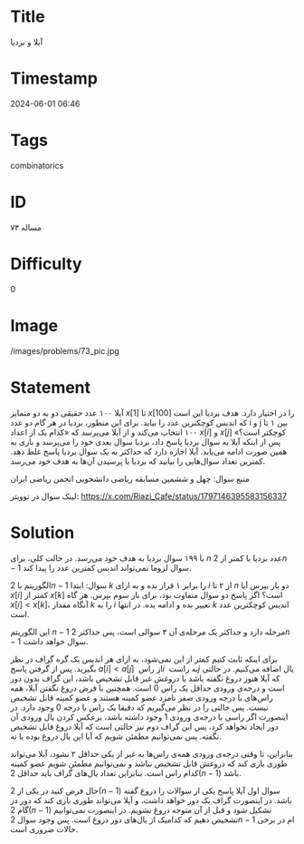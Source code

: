 # Title
آیلا و بردیا
# Timestamp
2024-06-01 06:46
# Tags
combinatorics
# ID
مساله ۷۳
# Difficulty
0
# Image
/images/problems/73_pic.jpg
# Statement
آیلا ۱۰۰ عدد حقیقی دو به دو متمایز $x[1]$ تا $x[100]‏$‎ را در اختیار دارد. هدف بردیا این است که اندیس کوچکترین عدد را بیابد. برای این منظور، بردیا در هر گام دو عدد i و j بین ۱ تا ۱۰۰ انتخاب می‌کند و از آیلا می‌پرسد که «کدام یک از اعداد $x[i]$ و $x[j]‏$‎ کوچکتر است؟» پس از اینکه آیلا به سوال بردیا پاسخ داد، بردیا سوال بعدی خود را می‌پرسد و بازی به همین صورت ادامه می‌یابد. آیلا اجازه دارد که حداکثر به یک سوال بردیا پاسخ غلط دهد. کمترین تعداد سوال‌هایی را بیابید که بردیا با پرسیدن آن‌ها به هدف خود می‌رسد.

منبع سوال: چهل و ششمین مسابقه ریاضی دانشجویی انجمن ریاضی ایران

لینک سوال در توویتر: https://x.com/Riazi_Cafe/status/1797146395583156337

# Solution

با ۱۹۹ سوال بردیا به هدف خود می‌رسد. در حالت کلی، برای $n$ عدد بردیا با کمتر از $2n-1‏$‎ سوال لزوما نمی‌تواند اندیس کمترین عدد را پیدا کند.

الگوریتم با $2n-1‏$‎ سوال: ابتدا $k$ را برابر ۱ قرار بده و به ازای $i$ از ۲ تا $n$ دو بار بپرس آیا $‏x[i]‏$‎ کمتر از $x[k]$ است؟ اگر پاسخ دو سوال متفاوت بود، برای بار سوم بپرس. هر گاه $x[i] < x[k]$، آنگاه مقدار $k$ را به $i$ تغییر بده و ادامه بده. در انتها $k$ اندیس کوچکترین عدد است.

این الگوریتم $n-1‏$‎ مرحله دارد و حداکثر یک مرحله‌ی آن ۳ سوالی است، پس حداکثر $2n-1‏$‎ سوال خواهد داشت.

برای اینکه ثابت کنیم کمتر از این نمی‌شود، به ازای هر اندیس یک گره گراف در نظر بگیرید. پس از گرفتن پاسخ $a[i] < a[j]‏$‎ از راس ‏$‎i‏$‎ به راست ‏$‎j‏$‎ یال اضافه می‌کنیم. در حالتی که آیلا هنوز دروغ نگفته باشد یا دروغش غیر قابل تشخیص باشد، این گراف بدون دور است و درجه‌ی ورودی حداقل یک راس 0 است. همچنین با فرض دروغ نگفتن آیلا، همه راس‌های با درجه ورودی صفر نامزد عضو کمینه هستند و عضو کمینه قابل تشخیص نیست. پس  حالتی را در نظر می‌گیریم که دقیقا یک راس با درجه 0 وجود دارد. در اینصورت اگر راسی با درجه‌ی ورودی 1 وجود داشته باشد، برعکس کردن یال ورودی آن دور ایجاد نخواهد کرد، پس این گراف دوم نیز حالتی است که آیلا دروغ قابل تشخیص نگفته. پس نمی‌توانیم مطمئن شویم که آیا این یال دروغ بوده یا نه.

بنابراین، تا وقتی درجه‌ی ورودی همه‌ی راس‌ها به غیر از یکی حداقل ۲ نشود، آیلا می‌تواند طوری بازی کند که دروغش قابل تشخیص نباشد و نمی‌توانیم مطمئن شویم عضو کمینه کدام راس است. بنابراین تعداد یال‌های گراف باید حداقل $2(n-1)$ باشد.

حال فرض کنید در یکی از $2(n-1)‏$‎ سوال اول آیلا پاسخ یکی از سوالات را دروغ گفته باشد. در اینصورت گراف یک دور خواهد داشت، و آیلا می‌تواند طوری بازی کند که دور در گام $2(n-1‏)‏$‎ تشکیل شود و قبل از آن متوجه دروغ نشویم. در اینصورت نمی‌توانیم تشخیص دهیم که کدامیک از یال‌های دور دروغ است. پس وجود سوال $2n-1‏$‎ ام در برخی حالات ضروری است.
